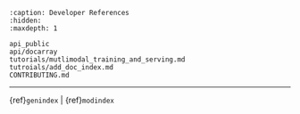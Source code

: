 
```{toctree}
:caption: Developer References
:hidden:
:maxdepth: 1

api_public
api/docarray
tutorials/mutlimodal_training_and_serving.md
tutroials/add_doc_index.md
CONTRIBUTING.md
```


---
{ref}`genindex` | {ref}`modindex`

